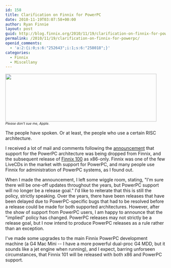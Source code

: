 ```yaml
---
id: 158
title: Clarification on Finnix for PowerPC
date: 2010-11-19T03:07:58+00:00
author: Ryan Finnie
layout: post
guid: http://blog.finnix.org/2010/11/19/clarification-on-finnix-for-powerpc/
permalink: /2010/11/19/clarification-on-finnix-for-powerpc/
openid_comments:
  - 'a:2:{i:0;s:6:"252643";i:1;s:6:"258018";}'
categories:
  - Finnix
  - Miscellany
---
```

[<img src="/blog-media/2010/11/finnix-apple-spoof.png" alt="" title="Finnix Apple Spoof" width="475" height="150" class="alignnone size-full wp-image-159" srcset="/blog-media/2010/11/finnix-apple-spoof.png 475w, /blog-media/2010/11/finnix-apple-spoof-300x94.png 300w" sizes="(max-width: 475px) 100vw, 475px" />](/blog-media/2010/11/finnix-apple-spoof.png)  
<span style="font-size: 75%"><em>Please don't sue me, Apple.</em></span>

The people have spoken. Or at least, the people who use a certain RISC architecture.

I received a lot of mail and comments following the [announcement](http://blog.finnix.org/2010/10/23/finnix-not-dead-just-resting/) that support for the PowerPC architecture was being dropped from Finnix, and the subsequent release of [Finnix 100](http://blog.finnix.org/2010/10/28/finnix-100-released/) as x86-only. Finnix was one of the few LiveCDs in the market with support for PowerPC, and many people use Finnix for administration of PowerPC systems, as I found out.

When I made the announcement, I left some wiggle room, stating, "I'm sure there will be one-off updates throughout the years, but PowerPC support will no longer be a release goal." I'd like to reiterate that this is still the policy, strictly speaking. Over the years, there have been releases that have been delayed due to PowerPC-specific bugs that had to be resolved before a release could be made for both supported architectures. However, after the show of support from PowerPC users, I am happy to announce that the "implied" policy has changed. PowerPC releases may not strictly be a release goal, but I now intend to produce PowerPC releases as a rule rather than an exception.

I've made some upgrades to the main Finnix PowerPC development machine (a G4 Mac Mini -- I have a more powerful dual-proc G4 MDD, but it sounds like a jet engine when running), and I expect, barring unforseen circumstances, that Finnix 101 will be released with both x86 and PowerPC support.

